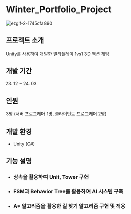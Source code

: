 # Winter_Portfolio_Project

![ezgif-2-1745cfa890](https://github.com/minkimgyu/Winter_Portfolio_Project/assets/48249824/cb1023ec-0d6a-41c4-9027-29aae4e79449)


## 프로젝트 소개
Unity를 사용하여 개발한 멀티플레이 1vs1 3D 액션 게임

## 개발 기간
23. 12 ~ 24. 03

## 인원
3명 (서버 프로그래머 1명, 클라이언트 프로그래머 2명)

## 개발 환경
* Unity (C#)

## 기능 설명

* ### 상속을 활용하여 Unit, Tower 구현

* ### FSM과 Behavior Tree를 활용하여 AI 시스템 구축

* ### A* 알고리즘을 활용한 길 찾기 알고리즘 구현 및 적용
